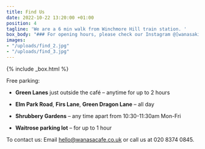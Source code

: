```yaml
---
title: Find Us
date: 2022-10-22 13:20:00 +01:00
position: 4
tagline: 'We are a 6 min walk from Winchmore Hill train station. '
box_body: "### For opening hours, please check our Instagram @[wanasakitchen](https://instagram.com/wanasakitchen)"
images:
- "/uploads/find_2.jpg"
- "/uploads/find_3.jpg"
---
```


{% include _box.html %}

Free parking:

* **Green Lanes** just outside the café – anytime for up to 2 hours

* **Elm Park Road**, **Firs Lane**, **Green Dragon Lane** – all day

* **Shrubbery Gardens** – any time apart from 10:30-11:30am Mon-Fri

* **Waitrose parking lot** – for up to 1 hour

To contact us: 
Email [hello@wanasacafe.co.uk](mailto:hello@wanasacafe.co.uk) or call us at 020 8374 0845.